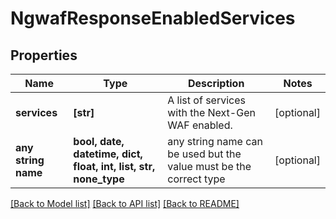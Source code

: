 # NgwafResponseEnabledServices


## Properties
Name | Type | Description | Notes
------------ | ------------- | ------------- | -------------
**services** | **[str]** | A list of services with the Next-Gen WAF enabled. | [optional] 
**any string name** | **bool, date, datetime, dict, float, int, list, str, none_type** | any string name can be used but the value must be the correct type | [optional]

[[Back to Model list]](../README.md#documentation-for-models) [[Back to API list]](../README.md#documentation-for-api-endpoints) [[Back to README]](../README.md)


